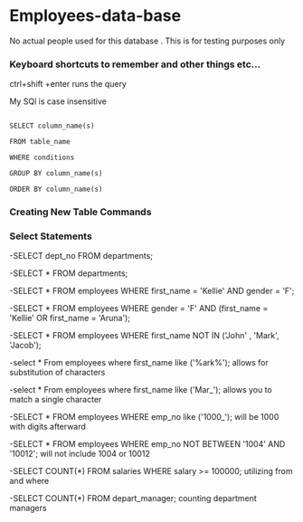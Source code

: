 # Employees-data-base
No actual people used for this database . This is for testing purposes only 

### Keyboard shortcuts to remember and other things etc... 
  ctrl+shift +enter   runs the query 
  
  My SQl is case insensitive


```

SELECT column_name(s)

FROM table_name

WHERE conditions 

GROUP BY column_name(s)

ORDER BY column_name(s)

```


### Creating New Table Commands 



### Select Statements 


-SELECT
    dept_no
FROM
    departments;
    
    
    
-SELECT
    *
FROM
    departments;
    
    
    
-SELECT
    *
FROM
    employees
WHERE
    first_name = 'Kellie' AND gender = 'F';
    
    
-SELECT
    *
FROM
    employees
WHERE
    gender = 'F' AND (first_name = 'Kellie' OR first_name = 'Aruna');
    
    
-SELECT
    *
FROM
    employees
WHERE
    first_name NOT IN ('John' , 'Mark', 'Jacob');
    
    
-select 
* 
From 
employees
where 
first_name like ('%ark%');  allows for substitution of characters

-select 
* 
From 
employees
where 
first_name like ('Mar_');   allows you to match a single character

-SELECT 
    *
FROM
    employees
WHERE
	emp_no like ('1000_');   will be 1000 with digits afterward 
  
-SELECT 
    *
FROM
    employees
WHERE
    emp_no NOT BETWEEN '1004' AND '10012'; will not include 1004 or 10012 
  
 -SELECT 
    COUNT(*)
FROM
    salaries
WHERE
    salary >= 100000; 
    utilizing from and where 

 -SELECT 
    COUNT(*)
FROM
    depart_manager;   counting department managers
 
 
